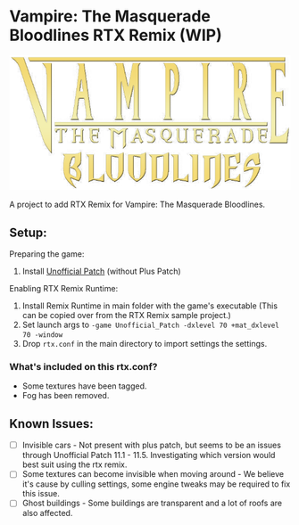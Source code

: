 # Vampire: The Masquerade Bloodlines RTX Remix (WIP)

![VTMB Logo](vtmb-logo.png "VTMB Logo")

A project to add RTX Remix for Vampire: The Masquerade Bloodlines.

## Setup:

Preparing the game:
1. Install [Unofficial Patch](https://www.moddb.com/mods/vtmb-unofficial-patch/downloads) (without Plus Patch)

Enabling RTX Remix Runtime:
1. Install Remix Runtime in main folder with the game's executable (This can be copied over from the RTX Remix sample project.)
2. Set launch args to `-game Unofficial_Patch -dxlevel 70 +mat_dxlevel 70 -window`
3. Drop `rtx.conf` in the main directory to import settings the settings.

### What's included on this rtx.conf?

- Some textures have been tagged.
- Fog has been removed.

## Known Issues:

- [ ] Invisible cars - Not present with plus patch, but seems to be an issues through Unofficial Patch 11.1 - 11.5. Investigating which version would best suit using the rtx remix.
- [ ] Some textures can become invisible when moving around - We believe it's cause by culling settings, some engine tweaks may be required to fix this issue.
- [ ] Ghost buildings - Some buildings are transparent and a lot of roofs are also affected.

